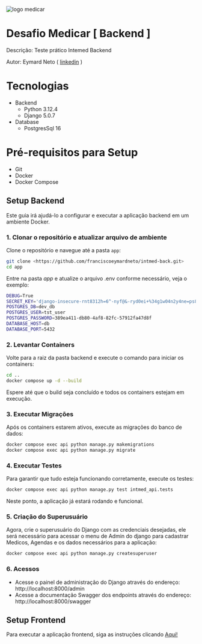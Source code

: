 ![logo medicar](https://i.postimg.cc/DZNPJSxk/Logo.png "logo medicar")
# Desafio Medicar  [ Backend ]
Descrição: Teste prático Intemed Backend

Autor: Eymard Neto ( [linkedin](https://www.linkedin.com/in/eymard-neto-216254207) )

# Tecnologias

- Backend
    - Python 3.12.4
    - Django 5.0.7
- Database
    - PostgresSql 16

# Pré-requisitos para Setup

- Git
- Docker
- Docker Compose


## Setup Backend
Este guia irá ajudá-lo a configurar e executar a aplicação backend em um ambiente Docker.

### 1. Clonar o repositório e atualizar arquivo de ambiente
Clone o repositório e navegue até a pasta `app`:

```bash
git clone <https://github.com/franciscoeymardneto/intmed-back.git>
cd app
```

Entre na pasta *app* e atualize o arquivo .env conforme necessário, veja o exemplo:

```bash
DEBUG=True
SECRET_KEY='django-insecure-rnt8312h=6^-nyf@&-ryd0ei+%34g1w04n2y4ne=ps8++8znto'
POSTGRES_DB=dev_db
POSTGRES_USER=tst_user
POSTGRES_PASSWORD=389ea411-db80-4af8-82fc-57912fa47d8f
DATABASE_HOST=db
DATABASE_PORT=5432
```

### 2. Levantar Containers
Volte para a raiz da pasta backend e execute o comando para iniciar os containers:

```bash
cd ..
docker compose up -d --build
```

Espere até que o build seja concluído e todos os containers estejam em execução.

### 3. Executar Migrações
Após os containers estarem ativos, execute as migrações do banco de dados:

```bash
docker compose exec api python manage.py makemigrations
docker compose exec api python manage.py migrate
```

### 4. Executar Testes
Para garantir que tudo esteja funcionando corretamente, execute os testes:

```bash
docker compose exec api python manage.py test intmed_api.tests
```

Neste ponto, a aplicação já estará rodando e funcional.

### 5. Criação do Superusuário
Agora, crie o superusuário do Django com as credenciais desejadas, ele será necessário para acessar o menu
de Admin do django para cadastrar Medicos, Agendas e os dados necessários para a aplicação:

```bash
docker compose exec api python manage.py createsuperuser
```

### 6. Acessos

- Acesse o painel de administração do Django através do endereço: http://localhost:8000/admin
- Acesse a documentação Swagger dos endpoints através do endereço: http://localhost:8000/swagger

## Setup Frontend

Para executar a aplicação frontend, siga as instruções clicando [Aqui!](https://github.com/franciscoeymardneto/intmed-front.git)